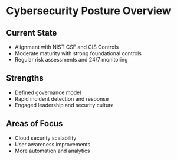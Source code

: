 # Cybersecurity Posture Overview

## Current State
- Alignment with NIST CSF and CIS Controls
- Moderate maturity with strong foundational controls
- Regular risk assessments and 24/7 monitoring

## Strengths
- Defined governance model
- Rapid incident detection and response
- Engaged leadership and security culture

## Areas of Focus
- Cloud security scalability
- User awareness improvements
- More automation and analytics
